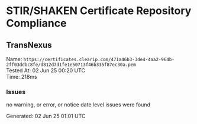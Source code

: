 # STIR/SHAKEN Certificate Repository Compliance

## TransNexus

Name: `https://certificates.clearip.com/471a46b3-3de4-4aa2-964b-2ff03ddbc8fe/d812d7d1fe1e50713f46b335f87ec30a.pem`\
Tested At: 02 Jun 25 00:20 UTC\
Time: 218ms

### Issues

no warning, or error, or notice date level issues were found

Generated: 02 Jun 25 01:01 UTC